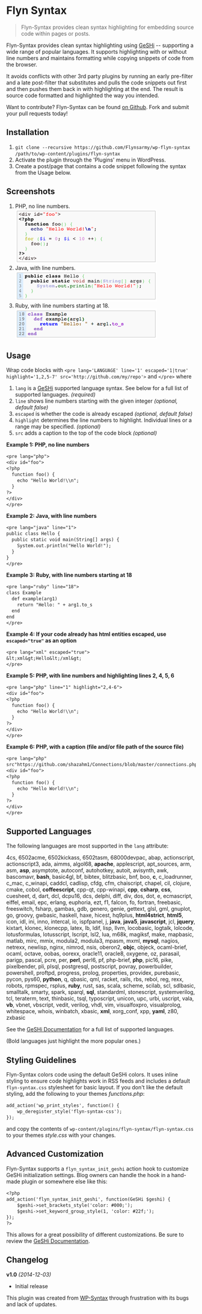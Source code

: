 # Flyn Syntax

> Flyn-Syntax provides clean syntax highlighting for embedding source code within pages or posts.

Flyn-Syntax provides clean syntax highlighting using
[GeSHi](https://github.com/GeSHi/geshi-1.0) -- supporting a wide range of popular
languages.  It supports highlighting with or without line numbers and maintains formatting while copying snippets of code
from the browser.

It avoids conflicts with other 3rd party plugins by running an early
pre-filter and a late post-filter that substitutes and pulls the code snippets
out first and then pushes them back in with highlighting at the end.  The
result is source code formatted and highlighted the way you intended.

Want to contribute? Flyn-Syntax can be found [on Github](https://github.com/Flynsarmy/wp-flyn-syntax). Fork and submit your pull requests today!

## Installation

1. `git clone --recursive https://github.com/Flynsarmy/wp-flyn-syntax /path/to/wp-content/plugins/flyn-syntax`
1. Activate the plugin through the 'Plugins' menu in WordPress.
1. Create a post/page that contains a code snippet following the syntax from the Usage below.

## Screenshots

1. PHP, no line numbers.   
![](https://raw.githubusercontent.com/Flynsarmy/wp-flyn-syntax/master/screenshot-1.png)
1. Java, with line numbers.  
![](https://raw.githubusercontent.com/Flynsarmy/wp-flyn-syntax/master/screenshot-2.png)
1. Ruby, with line numbers starting at 18.  
![](https://raw.githubusercontent.com/Flynsarmy/wp-flyn-syntax/master/screenshot-3.png)

## Usage

Wrap code blocks with `<pre lang='LANGUAGE' line='1' escaped='1|true' highlight='1,2,5-7' src='http://github.com/my/repo'>` and `</pre>` where 

1. `lang` is a [GeSHi](http://qbnz.com/highlighter/) supported language syntax. See below for a full list of supported languages. *(required)*
1. `line` shows line numbers starting with the given integer *(optional, default false)*
1. `escaped` is whether the code is already escaped *(optional, default false)*
1. `highlight` determines the line numbers to highlight. Individual lines or a range may be specified. *(optional)*
1. `src` adds a caption to the top of the code block *(optional)*

**Example 1: PHP, no line numbers**

    <pre lang="php">
    <div id="foo">
    <?php
      function foo() {
        echo "Hello World!\\n";
      }
    ?>
    </div>
    </pre>


**Example 2: Java, with line numbers**

    <pre lang="java" line="1">
    public class Hello {
      public static void main(String[] args) {
        System.out.println("Hello World!");
      }
    }
    </pre>

**Example 3: Ruby, with line numbers starting at 18**

    <pre lang="ruby" line="18">
    class Example
      def example(arg1)
        return "Hello: " + arg1.to_s
      end
    end
    </pre>

**Example 4: If your code already has html entities escaped, use `escaped="true"` as an option**

    <pre lang="xml" escaped="true">
    &lt;xml&gt;Hello&lt;/xml&gt;
    </pre>

**Example 5: PHP, with line numbers and highlighting lines 2, 4, 5, 6**

    <pre lang="php" line="1" highlight="2,4-6">
    <div id="foo">
    <?php
      function foo() {
        echo "Hello World!\\n";
      }
    ?>
    </div>
    </pre>

**Example 6: PHP, with a caption (file and/or file path of the source file)**

    <pre lang="php" src"https://github.com/shazahm1/Connections/blob/master/connections.php">
    <div id="foo">
    <?php
      function foo() {
        echo "Hello World!\\n";
      }
    ?>
    </div>
    </pre>

## Supported Languages

The following languages are most supported in the `lang` attribute:

4cs, 6502acme, 6502kickass, 6502tasm, 68000devpac, abap, actionscript, 
actionscript3, ada, aimms, algol68, **apache**, applescript, apt_sources, arm, asm, 
**asp**, asymptote, autoconf, autohotkey, autoit, avisynth, awk, bascomavr, **bash**, 
basic4gl, bf, bibtex, blitzbasic, bnf, boo, **c**, c_loadrunner, c_mac, c_winapi, 
caddcl, cadlisp, cfdg, cfm, chaiscript, chapel, cil, clojure, cmake, cobol, 
**coffeescript**, cpp-qt, cpp-winapi, **cpp**, **csharp**, **css**, cuesheet, d, dart, dcl, 
dcpu16, dcs, delphi, diff, div, dos, dot, e, ecmascript, eiffel, email, epc, 
erlang, euphoria, ezt, f1, falcon, fo, fortran, freebasic, freeswitch, fsharp, 
gambas, gdb, genero, genie, gettext, glsl, gml, gnuplot, go, groovy, gwbasic, 
haskell, haxe, hicest, hq9plus, **html4strict**, **html5**, icon, idl, ini, inno, 
intercal, io, ispfpanel, j, **java**, **java5**, **javascript**, jcl, **jquery**, kixtart, 
klonec, klonecpp, latex, lb, ldif, lisp, llvm, locobasic, logtalk, lolcode, 
lotusformulas, lotusscript, lscript, lsl2, lua, m68k, magiksf, make, mapbasic, 
matlab, mirc, mmix, modula2, modula3, mpasm, mxml, **mysql**, nagios, netrexx, 
newlisp, nginx, nimrod, nsis, oberon2, **objc**, objeck, ocaml-brief, ocaml, octave, 
oobas, oorexx, oracle11, oracle8, oxygene, oz, parasail, parigp, pascal, pcre, 
per, **perl**, perl6, pf, php-brief, **php**, pic16, pike, pixelbender, pli, plsql, 
postgresql, postscript, povray, powerbuilder, powershell, proftpd, progress, 
prolog, properties, providex, purebasic, pycon, pys60, **python**, q, qbasic, qml, 
racket, rails, rbs, rebol, reg, rexx, robots, rpmspec, rsplus, **ruby**, rust, sas, 
scala, scheme, scilab, scl, sdlbasic, smalltalk, smarty, spark, sparql, **sql**, 
standardml, stonescript, systemverilog, tcl, teraterm, text, thinbasic, tsql, 
typoscript, unicon, upc, urbi, uscript, vala, **vb**, vbnet, vbscript, vedit, 
verilog, vhdl, vim, visualfoxpro, visualprolog, whitespace, whois, winbatch, 
xbasic, **xml**, xorg_conf, xpp, **yaml**, z80, zxbasic

See the [GeSHi Documentation](http://qbnz.com/highlighter/geshi-doc.html)
for a full list of supported languages.

(Bold languages just highlight the more popular ones.)

## Styling Guidelines

Flyn-Syntax colors code using the default GeSHi colors. It uses inline styling 
to ensure code highlights work in RSS feeds and includes a default 
`flyn-syntax.css` stylesheet for basic layout.  If you don't like the default
styling, add the following to your themes *functions.php*:

    add_action('wp_print_styles', function() {
        wp_deregister_style('flyn-syntax-css');
    });

and copy the contents of `wp-content/plugins/flyn-syntax/flyn-syntax.css` to 
your themes *style.css* with your changes.

## Advanced Customization

Flyn-Syntax supports a `flyn_syntax_init_geshi` action hook to customize GeSHi
initialization settings.  Blog owners can handle the hook in a hand-made plugin
or somewhere else like this:

    <?php
    add_action('flyn_syntax_init_geshi', function(GeSHi $geshi) {
        $geshi->set_brackets_style('color: #000;');
        $geshi->set_keyword_group_style(1, 'color: #22f;');
    });
    ?>

This allows for a great possibility of different customizations. Be sure to
review the [GeSHi Documentation](http://qbnz.com/highlighter/geshi-doc.html).

## Changelog

**v1.0** *(2014-12-03)* 

*  Initial release

This plugin was created from [WP-Syntax](https://wordpress.org/plugins/wp-syntax/) through frustration with its bugs and lack of updates.